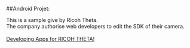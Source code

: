 ##Android Projet: 

This is a sample give by Ricoh Theta. <br>
The company authorise web developers to edit the SDK of their camera. <br>
<br>
 [Developing Apps for RICOH THETA!](https://developers.theta360.com/en/)
